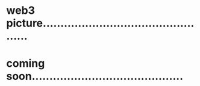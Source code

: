 # web3 picture.................................................
# coming soon...........................................
